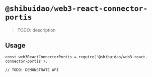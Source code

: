 # `@shibuidao/web3-react-connector-portis`

> TODO: description

## Usage

```
const web3ReactConnectorPortis = require('@shibuidao/web3-react-connector-portis');

// TODO: DEMONSTRATE API
```
